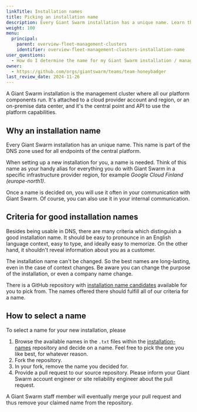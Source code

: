```yaml
---
linkTitle: Installation names
title: Picking an installation name
description: Every Giant Swarm installation has a unique name. Learn the rules to select a proper name for a new installation.
weight: 100
menu:
  principal:
    parent: overview-fleet-management-clusters
    identifier: overview-fleet-management-clusters-installation-name
user_questions:
  - How do I determine the name for my Giant Swarm installation / management cluster?
owner:
  - https://github.com/orgs/giantswarm/teams/team-honeybadger
last_review_date: 2024-11-26
---
```


A Giant Swarm installation is the management cluster where all our platform components run. It's attached to a cloud provider account and region, or an on-premise data center, and it's the central point and API to use the platform capabilities.

## Why an installation name

Every Giant Swarm installation has an unique name. This name is part of the DNS zone used for all endpoints of the central platform.

When setting up a new installation for you, a name is needed. Think of this name as your handy alias for everything you do with Giant Swarm in a specific infrastructure provider region, for example _Google Cloud Finland (europe-north1)_.

Once a name is decided on, you will use it often in your communication with Giant Swarm. Of course, you can also use it in your internal communication.

## Criteria for good installation names

Besides being usable in DNS, there are many criteria which distinguish a good installation name. It should be easy to pronounce in an English language context, easy to type, and ideally easy to memorize. On the other hand, it shouldn't reveal information about you as a customer.

The installation name can't be changed. So the best names are long-lasting, even in the case of context changes. Be aware you can change the purpose of the installation, or even a company name change.

There is a GitHub repository with [installation name candidates](https://github.com/giantswarm/installation-names) available for you to pick from. The names offered there should fulfill all of our criteria for a name.

## How to select a name

To select a name for your new installation, please

1. Browse the available names in the `.txt` files within the [installation-names](https://github.com/giantswarm/installation-names) repository and decide on a name. Feel free to pick the one you like best, for whatever reason.
2. Fork the repository.
3. In your fork, remove the name you decided for.
4. Provide a pull request to our source repository. Please inform your Giant Swarm account engineer or site reliability engineer about the pull request.

A Giant Swarm staff member will eventually merge your pull request and thus remove your claimed name from the repository.
